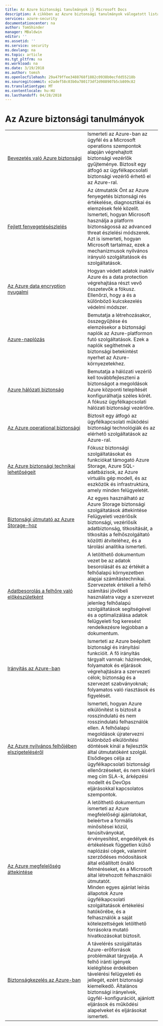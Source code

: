 ```yaml
---
title: Az Azure biztonsági tanulmányok |} Microsoft Docs
description: A cikkben az Azure biztonsági tanulmányok válogatott listáját a különböző Azure-erőforrások.
services: azure-security
documentationcenter: na
author: TomShinder
manager: MBaldwin
editor: ''
ms.assetid: ''
ms.service: security
ms.devlang: na
ms.topic: article
ms.tgt_pltfrm: na
ms.workload: na
ms.date: 3/19/2018
ms.author: tomsh
ms.openlocfilehash: 29a479ffee3488768f1882c0938b0ecfdd55218b
ms.sourcegitcommit: e2adef58c03b0a780173df2d988907b5cb809c82
ms.translationtype: MT
ms.contentlocale: hu-HU
ms.lasthandoff: 04/28/2018
---
```

# <a name="azure-security-white-papers"></a>Az Azure biztonsági tanulmányok
| | |
|-|-|
|[Bevezetés&nbsp;való&nbsp;Azure&nbsp;biztonsági](azure-security.md)|Ismerteti az Azure-ban az ügyfél és a Microsoft operations szempontok alapján végrehajtott biztonsági vezérlők gyűjteménye. Biztosít egy átfogó az ügyfélkapcsolati biztonsági vezérlő érhető el az Azure-ral.|
|[Fejlett fenyegetésészlelés](azure-threat-detection.md)|Az útmutatók Önt az Azure fenyegetés biztonsági rés értékelése, diagnosztikai és elemzések felé közelít. Ismerteti, hogyan Microsoft használja a platform biztonságossá az advanced threat észlelési módszerek. Azt is ismerteti, hogyan Microsoft tartalmaz, ezek a mechanizmusok nyilvános irányuló szolgáltatások és szolgáltatások.|
|[Az Azure data encryption nyugalmi](azure-security-encryption-atrest.md)|Hogyan védett adatok inaktív Azure és a data protection végrehajtása részt vevő összetevők a fókusz. Ellenőrzi, hogy a és a különböző kulcskezelés védelmi módszer.|
|[Azure-naplózás](azure-log-audit.md)|Bemutatja a létrehozásakor, összegyűjtése és elemzésekor a biztonsági naplók az Azure-platformon futó szolgáltatások. Ezek a naplók segíthetnek a biztonsági betekintést nyerhet az Azure-környezetekhez. |
|[Azure hálózati biztonság](azure-network-security.md)|Bemutatja a hálózati vezérlő kell továbbfejleszteni a biztonságot a megoldások Azure központi telepítését konfigurálhatja széles körét. A fókusz ügyfélkapcsolati hálózati biztonsági vezérlőre.|
|[Az Azure operational biztonsági](azure-operational-security.md)|Biztosít egy átfogó az ügyfélkapcsolati működési biztonsági technológiák és az elérhető szolgáltatások az Azure-ral.|
|[Az Azure biztonsági technikai lehetőségeit](azure-security-technical-capabilities.md)|Fókusz biztonsági szolgáltatásokat és funkciókat támogató Azure Storage, Azure SQL-adatbázisok, az Azure virtuális gép modell, és az eszközök és infrastruktúra, amely minden felügyeletét.|
|[Biztonsági útmutató az Azure Storage-hoz](https://docs.microsoft.com/azure/storage/common/storage-security-guide?toc=%2fazure%2fsecurity%2ftoc.json) |Az egyes használható az Azure Storage biztonsági szolgáltatások áttekintése Felügyeleti vezérlősík biztonsági, vezérlősík adatbiztonság, titkosítását, a titkosítás a felhőszolgáltató közötti átviteléhez, és a tárolási analitika ismerteti.|
|[Adatbesorolás a felhőre való előkészületként](https://gallery.technet.microsoft.com/Data-Classification-for-51252f03) |A letölthető dokumentum vezet be az adatok besorolását és az értékét a felhőalapú környezetben alapjai számítástechnikai. Szervezetek értékeli a felhő számítási jövőbeli használatra vagy a szervezet jelenleg felhőalapú szolgáltatások segítségével és a optimalizálása adatok felügyeleti fog keresést rendelkezésre legjobban a dokumentum.|
|[Irányítás az Azure-ban](governance-in-azure.md)|Ismerteti az Azure beépített biztonsági és irányítási funkcióit. A fő irányítás tárgyalt vannak: házirendek, folyamatok és eljárások végrehajtására a szervezeti célok; biztonság és a szervezet szabványoknak; folyamatos való riasztások és figyelését.
|[Az Azure nyilvános felhőjében elszigeteléséről](azure-isolation.md)|Ismerteti, hogyan Azure elkülönítést is biztosít a rosszindulatú és nem rosszindulatú felhasználók ellen. A felhőalapú megoldások újratervezni különböző elkülönítési döntések kínál a fejlesztők által útmutatóként szolgál. Elsődleges célja az ügyfélkapcsolati biztonsági ellenőrzéseket, és nem kísérli meg cím SLA-k, árképzési modellt és DevOps eljárásokkal kapcsolatos szempontok.|
|[Az Azure megfelelőség áttekintése](https://gallery.technet.microsoft.com/Overview-of-Azure-c1be3942)|A letölthető dokumentum ismerteti az Azure megfelelőségi ajánlatokat, beleértve a formális minősítései közül, tanúsítványokat, érvényesítést, engedélyek és értékelések független külső naplózási cégek, valamint szerződéses módosítások által előállított önálló felméréseket, és a Microsoft által létrehozott felhasználói útmutatót. <br/> Minden egyes ajánlat leírás állapotok Azure ügyfélkapcsolati szolgáltatások értékelési hatókörébe, és a felhasználók a saját kötelezettségek letölthető forrásokra mutató hivatkozásokat biztosít.|
|[Biztonságkezelés az Azure-ban](azure-security-management.md)|A távelérés szolgáltatás Azure-erőforrások problémákat tárgyalja. A felhő iránti igények kielégítése érdekében távelérési felügyeleti és jellegét, ezért biztonsági kiemelkedő. Általános biztonsági irányelvek, ügyfél-konfigurációt, ajánlott eljárások és működési alapelveket és eljárásokat ismerteti. |

